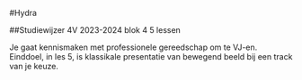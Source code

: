 #Hydra

##Studiewijzer 4V 2023-2024 blok 4 5 lessen

Je gaat kennismaken met professionele gereedschap om te VJ-en. Einddoel, in les 5, is klassikale presentatie van bewegend beeld bij een track van je keuze.

